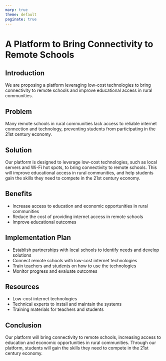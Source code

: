 ```yaml
---
marp: true
theme: default
paginate: true
---
```

# A Platform to Bring Connectivity to Remote Schools 

## Introduction

We are proposing a platform leveraging low-cost technologies to bring connectivity to remote schools and improve educational access in rural communities. 

## Problem

Many remote schools in rural communities lack access to reliable internet connection and technology, preventing students from participating in the 21st century economy.

## Solution 

Our platform is designed to leverage low-cost technologies, such as local servers and Wi-Fi hot spots, to bring connectivity to remote schools. This will improve educational access in rural communities, and help students gain the skills they need to compete in the 21st century economy.

## Benefits

- Increase access to education and economic opportunities in rural communities
- Reduce the cost of providing internet access in remote schools
- Improve educational outcomes

## Implementation Plan 

- Establish partnerships with local schools to identify needs and develop solutions
- Connect remote schools with low-cost internet technologies
- Train teachers and students on how to use the technologies
- Monitor progress and evaluate outcomes

## Resources

- Low-cost internet technologies 
- Technical experts to install and maintain the systems
- Training materials for teachers and students

## Conclusion 

Our platform will bring connectivity to remote schools, increasing access to education and economic opportunities in rural communities. Through our platform, students will gain the skills they need to compete in the 21st century economy.
  